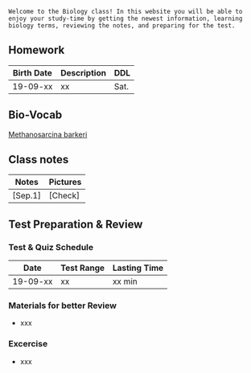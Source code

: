 ``Welcome to the Biology class! In this website you will be able to enjoy your study-time by getting the newest information, learning biology terms, reviewing the notes, and preparing for the test. ``

## Homework

|Birth Date|Description|DDL|
|-|-|-|
|19-09-xx|xx|Sat.|

## Bio-Vocab
[Methanosarcina barkeri](https://microbewiki.kenyon.edu/index.php/Methanosarcina_barkeri)

## Class notes

|Notes|Pictures|
|--|--|
| [Sep.1] | [Check] |

## Test Preparation & Review

### Test & Quiz Schedule

|Date|Test Range|Lasting Time|
|-|-|-|
|19-09-xx|xx|xx min|

### Materials for better Review
* xxx

### Excercise
* xxx
